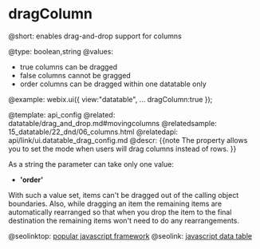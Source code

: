 dragColumn
=============


@short: enables drag-and-drop support for columns
	

@type: boolean,string
@values:
- true	columns can be dragged
- false		columns cannot be gragged
- order		columns can be dragged within one datatable only

@example:
webix.ui({
	view:"datatable",
    ...
    dragColumn:true
});

@template:	api_config
@related:
	datatable/drag_and_drop.md#movingcolumns
@relatedsample:
	15_datatable/22_dnd/06_columns.html
@relatedapi:
	api/link/ui.datatable_drag_config.md
@descr:
{{note
The property allows you to set the mode when users will drag columns instead of rows.
}}

As a string the parameter can take only one value:

 - **'order'** 
 
With such a value set, items can't be dragged out of the calling object boundaries.
Also, while dragging an item the remaining items are automatically rearranged so that when you drop the item to the final destination the remaining items won't need to do any rearrangements.

@seolinktop: [popular javascript framework](https://webix.com)
@seolink: [javascript data table](https://webix.com/widget/datatable/)